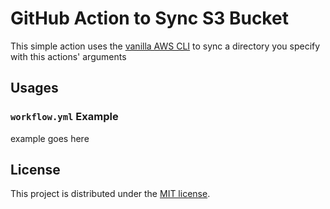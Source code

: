 # GitHub Action to Sync S3 Bucket

This simple action uses the [vanilla AWS CLI](https://docs.aws.amazon.com/cli/index.html) to sync a directory you specify with this actions' arguments

## Usages

### `workflow.yml` Example

example goes here

## License

This project is distributed under the [MIT license](LICENSE.md).
